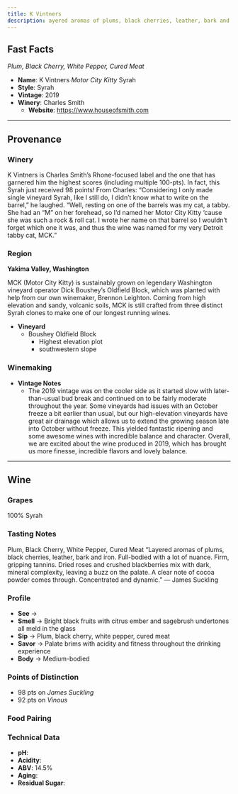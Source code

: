 ```yaml
---
title: K Vintners
description: ayered aromas of plums, black cherries, leather, bark and iron. Full-bodied with a lot of nuance. Firm, gripping tannins.
---
```


## Fast Facts
*Plum, Black Cherry, White Pepper, Cured Meat*
 - **Name**: K Vintners *Motor City Kitty* Syrah
 - **Style**: Syrah
 - **Vintage**: 2019
 - **Winery**: Charles Smith
     - **Website**: https://www.houseofsmith.com

---

## Provenance
### Winery
K Vintners is Charles Smith’s Rhone-focused label and the one that has garnered him the highest scores (including multiple 100-pts). In fact, this Syrah just received 98 points! From Charles: “Considering I only made single vineyard Syrah, like I still do, I didn’t know what to write on the barrel,” he laughed. “Well, resting on one of the barrels was my cat, a tabby. She had an “M” on her forehead, so I’d named her Motor City Kitty ‘cause she was such a rock & roll cat. I wrote her name on that barrel so I wouldn’t forget which one it was, and thus the wine was named for my very Detroit tabby cat, MCK.”

### Region
**Yakima Valley, Washington**

MCK (Motor City Kitty) is sustainably grown on legendary Washington vineyard operator Dick Boushey’s Oldfield Block, which was planted with help from our own winemaker, Brennon Leighton. Coming from high elevation and sandy, volcanic soils, MCK is still crafted from three distinct Syrah clones to make one of our longest running wines.
 - **Vineyard**
	- Boushey Oldfield Block
		- Highest elevation plot
		- southwestern slope

### Winemaking 
 - **Vintage Notes**
	- The 2019 vintage was on the cooler side as it started slow with later-than-usual bud break and continued on to be fairly moderate throughout the year. Some vineyards had issues with an October freeze a bit earlier than usual, but our high-elevation vineyards have great air drainage which allows us to extend the growing season late into October without freeze. This yielded fantastic ripening and some awesome wines with incredible balance and character. Overall, we are excited about the wine produced in 2019, which has brought us more finesse, incredible flavors and lovely balance.

---

## Wine
### Grapes
100% Syrah

### Tasting Notes
Plum, Black Cherry, White Pepper, Cured Meat
“Layered aromas of plums, black cherries, leather, bark and iron. Full-bodied with a lot of nuance. Firm, gripping tannins. Dried roses and crushed blackberries mix with dark, mineral complexity, leaving a buzz on the palate. A clear note of cocoa powder comes through. Concentrated and dynamic.” — James Suckling

### Profile
 - **See** →  
 - **Smell** → Bright black fruits with citrus ember and sagebrush undertones all meld in the glass 
 - **Sip** → Plum, black cherry, white pepper, cured meat
 - **Savor** → Palate brims with acidity and fitness throughout the drinking experience
 - **Body** → Medium-bodied

### Points of Distinction
 - 98 pts on *James Suckling*
 - 92 pts on *Vinous*

### Food Pairing

### Technical Data
 - **pH**: 
 - **Acidity**: 
 - **ABV**: 14.5%
 - **Aging**: 
 - **Residual Sugar**: 

